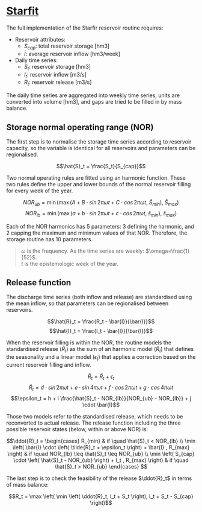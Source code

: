 # [Starfit ](https://github.com/IMMM-SFA/starfit)

The full implementation of the Starfir reservoir routine requires:

* Reservoir attributes:
    * $S_{cap}$: total reservoir storage [hm3]
    * $\bar{I}$: average reservoir inflow [hm3/week]
* Daily time series:
    * $S_t$: reservoir storage [hm3]
    * $I_t$: reservoir inflow [m3/s]
    * $R_t$: reservoir release [m3/s]
    
The daily time series are aggregated into weekly time series, units are converted into volume [hm3], and gaps are tried to be filled in by mass balance.

## Storage normal operating range (NOR)

The first step is to normalise the storage time series according to reservoir capacity, so the variable is identical for all reservoirs and parameters can be regionalised.

$$\hat{S}_t = \frac{S_t}{S_{cap}}$$

Two normal operating rules are fitted using an harmonic function. These two rules define the upper and lower bounds of the normal reservoir filling for every week of the year.

$$NOR_{ub} = \min \left( \max \left( A + B \cdot sin \, 2 \pi \omega t + C \cdot cos \, 2 \pi \omega t, \; \hat{S}_{min} \right), \; \hat{S}_{max} \right)$$
$$NOR_{lb} = \min \left( \max \left( a + b \cdot sin \, 2 \pi \omega t + c \cdot cos \, 2 \pi \omega t, \; \hat{s}_{min} \right), \; \hat{s}_{max} \right)$$

Each of the NOR harmonics has 5 parameters: 3 defining the harmonic, and 2 capping the maximum and minimum values of that NOR. Therefore, the storage routine has 10 parameters.

> $\omega$ is the frequency. As the time series are weekly: $\omega=\frac{1}{52}$. <br>
> $t$ is the epistemologic week of the year.

## Release function

The discharge time series (both inflow and release) are standardised using the mean inflow, so that parameters can be regionalised between reservoirs.

$$\hat{R}_t = \frac{R_t - \bar{I}}{\bar{I}}$$
$$\hat{I}_t = \frac{I_t - \bar{I}}{\bar{I}}$$

When the reservoir filling is within the NOR, the routine models the standardised release ($\hat{R}_t$) as the sum of an harmonic model ($\tilde{R}_t$) that defines the seasonality and a linear model ($\epsilon_t$) that applies a correction based on the current reservoir filling and inflow.

$$\hat{R}_t = \tilde{R}_t + \epsilon_t$$
$$\tilde{R}_t = d \cdot sin\,2 \pi \omega t + e \cdot sin\,4 \pi \omega t + f \cdot cos\,2 \pi \omega t + g \cdot cos\,4 \pi \omega t$$
$$\epsilon_t = h + i \frac{\hat{S}_t - NOR_{lb}}{NOR_{ub} - NOR_{lb}} + j \cdot \bar{I}$$

Those two models refer to the standardised release, which needs to be reconverted to actual release. The release function including the three possible reservoir states (below, within or above NOR) is:

$$\ddot{R}_t = \begin{cases}
    R_{min} & if \quad \hat{S}_t < NOR_{lb} \\
    \min \left( \bar{I} \cdot \left( \tilde{R}_t + \epsilon_t \right) + \bar{I} , R_{max} \right) & if \quad NOR_{lb} \leq \hat{S}_t \leq NOR_{ub} \\
    \min \left( S_{cap} \cdot \left( \hat{S}_t - NOR_{ub} \right) + I_t , R_{max} \right) & if \quad \hat{S}_t > NOR_{ub}
\end{cases}
$$

The last step is to check the feasibility of the release $\ddot{R}_t$ in terms of mass balance:

$$R_t = \max \left( \min \left( \ddot{R}_t, I_t + S_t \right), I_t + S_t - S_{cap} \right)$$